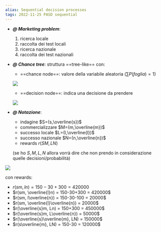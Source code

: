 ```yaml
---
alias: Sequential decision processes
tags: 2022-11-25 PASD sequential
---
```


- ***@ Marketing problem***:
	1. ricerca locale
	2. raccolta dei test locali
	3. ricerca nazionale
	4. raccolta dei test nazionali

- ***@ Chance tree***: struttura ==tree-like== con:
	- ==chance node==: valore della variabile aleatoria ($\sum{P(foglia)}=1$)

	![](Uni/PASD/img/chancenode.jpeg)

	- ==decision node==: indica una decisione da prendere

	![](Uni/PASD/img/decnode.jpeg)

- ***@ Notazione***:
	- indagine $S=(s,\overline{s})$
	- commercializzare $M=(m,\overline{m})$
	- successo locale $L=(l,\overline{l})$
	- successo nazionale $N=(n,\overline{n})$
	- rewards $r(SM,LN)$

	(se ho $S,M,L,N$ allora vorrà dire che non prendo in considerazione quelle decisioni/probabilità)

![](Uni/PASD/img/mark.jpeg)

con rewards:
- $r(sm, ln) = 150-30+300 = 420000$
- $r(sm, \overline{l}n) = 150-30+300 = 420000$
- $r(sm, l\overline{n}) = 150-30-100 = 20000$
- $r(sm, \overline{l}\overline{n}) = 20000$
- $r(\overline{s}m, Ln) = 150+300 = 450000$
- $r(\overline{s}m, L\overline{n}) = 50000$
- $r(\overline{s}\overline{m}, LN) = 150000$
- $r(s\overline{m}, LN) = 150-30 = 120000$
